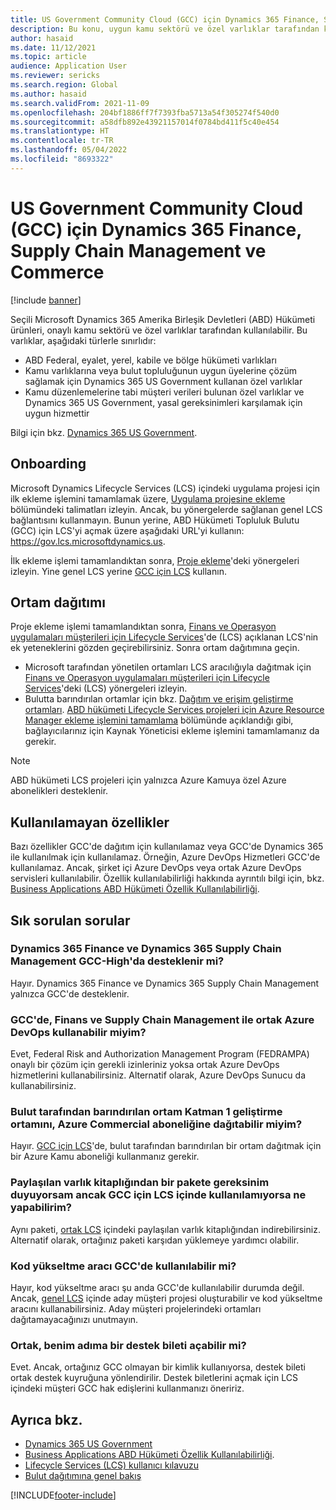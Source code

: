 ```yaml
---
title: US Government Community Cloud (GCC) için Dynamics 365 Finance, Supply Chain Management ve Commerce
description: Bu konu, uygun kamu sektörü ve özel varlıklar tarafından kullanılabilen Microsoft Dynamics 365 US Government ürünleri hakkında bilgi sağlar.
author: hasaid
ms.date: 11/12/2021
ms.topic: article
audience: Application User
ms.reviewer: sericks
ms.search.region: Global
ms.author: hasaid
ms.search.validFrom: 2021-11-09
ms.openlocfilehash: 204bf1886ff7f7393fba5713a54f305274f540d0
ms.sourcegitcommit: a58dfb892e43921157014f0784bd411f5c40e454
ms.translationtype: HT
ms.contentlocale: tr-TR
ms.lasthandoff: 05/04/2022
ms.locfileid: "8693322"
---
```

# <a name="dynamics-365-finance-supply-chain-management-and-commerce-in-us-government-community-cloud-gcc"></a>US Government Community Cloud (GCC) için Dynamics 365 Finance, Supply Chain Management ve Commerce

[!include [banner](../includes/banner.md)]



Seçili Microsoft Dynamics 365 Amerika Birleşik Devletleri (ABD) Hükümeti ürünleri, onaylı kamu sektörü ve özel varlıklar tarafından kullanılabilir. Bu varlıklar, aşağıdaki türlerle sınırlıdır:

- ABD Federal, eyalet, yerel, kabile ve bölge hükümeti varlıkları
- Kamu varlıklarına veya bulut topluluğunun uygun üyelerine çözüm sağlamak için Dynamics 365 US Government kullanan özel varlıklar
- Kamu düzenlemelerine tabi müşteri verileri bulunan özel varlıklar ve Dynamics 365 US Government, yasal gereksinimleri karşılamak için uygun hizmettir

Bilgi için bkz. [Dynamics 365 US Government](/power-platform/admin/microsoft-dynamics-365-government).

## <a name="onboarding"></a>Onboarding

Microsoft Dynamics Lifecycle Services (LCS) içindeki uygulama projesi için ilk ekleme işlemini tamamlamak üzere, [Uygulama projesine ekleme](../../../fin-ops-core/fin-ops/imp-lifecycle/onboard.md) bölümündeki talimatları izleyin. Ancak, bu yönergelerde sağlanan genel LCS bağlantısını kullanmayın. Bunun yerine, ABD Hükümeti Topluluk Bulutu (GCC) için LCS'yi açmak üzere aşağıdaki URL'yi kullanın: <https://gov.lcs.microsoftdynamics.us>.

İlk ekleme işlemi tamamlandıktan sonra, [Proje ekleme](../lifecycle-services/project-onboarding.md)'deki yönergeleri izleyin. Yine genel LCS yerine [GCC için LCS](https://gov.lcs.microsoftdynamics.us) kullanın.

## <a name="environment-deployment"></a>Ortam dağıtımı

Proje ekleme işlemi tamamlandıktan sonra, [Finans ve Operasyon uygulamaları müşterileri için Lifecycle Services](../../../fin-ops-core/dev-itpro/lifecycle-services/lcs-works-lcs.md)'de (LCS) açıklanan LCS'nin ek yeteneklerini gözden geçirebilirsiniz. Sonra ortam dağıtımına geçin.

- Microsoft tarafından yönetilen ortamları LCS aracılığıyla dağıtmak için [Finans ve Operasyon uygulamaları müşterileri için Lifecycle Services](../../../fin-ops-core/dev-itpro/lifecycle-services/lcs-works-lcs.md#new-deployment-experience)'deki (LCS) yönergeleri izleyin.
- Bulutta barındırılan ortamlar için bkz. [Dağıtım ve erişim geliştirme ortamları](../../../fin-ops-core/dev-itpro/dev-tools/access-instances.md). [ABD hükümeti Lifecycle Services projeleri için Azure Resource Manager ekleme işlemini tamamlama](arm-onbarding-us-goverment.md) bölümünde açıklandığı gibi, bağlayıcılarınız için Kaynak Yöneticisi ekleme işlemini tamamlamanız da gerekir.

> [!NOTE]
> ABD hükümeti LCS projeleri için yalnızca Azure Kamuya özel Azure abonelikleri desteklenir.

## <a name="features-that-arent-available"></a>Kullanılamayan özellikler

Bazı özellikler GCC'de dağıtım için kullanılamaz veya GCC'de Dynamics 365 ile kullanılmak için kullanılamaz. Örneğin, Azure DevOps Hizmetleri GCC'de kullanılamaz. Ancak, şirket içi Azure DevOps veya ortak Azure DevOps servisleri kullanılabilir. Özellik kullanılabilirliği hakkında ayrıntılı bilgi için, bkz. [Business Applications ABD Hükümeti Özellik Kullanılabilirliği](https://aka.ms/BAPFunctionalParity).

## <a name="frequently-asked-questions"></a>Sık sorulan sorular

### <a name="are-dynamics-365-finance-and-dynamics-365-supply-chain-management-supported-in-gcc-high"></a>Dynamics 365 Finance ve Dynamics 365 Supply Chain Management GCC-High'da desteklenir mi?

Hayır. Dynamics 365 Finance ve Dynamics 365 Supply Chain Management yalnızca GCC'de desteklenir.

### <a name="can-i-use-public-azure-devops-with-finance-and-supply-chain-management-in-gcc"></a>GCC'de, Finans ve Supply Chain Management ile ortak Azure DevOps kullanabilir miyim?

Evet, Federal Risk and Authorization Management Program (FEDRAMPA) onaylı bir çözüm için gerekli izinleriniz yoksa ortak Azure DevOps hizmetlerini kullanabilirsiniz. Alternatif olarak, Azure DevOps Sunucu da kullanabilirsiniz.

### <a name="can-i-deploy-a-cloud-hosted-environment-tier-1-development-environment-on-an-azure-commercial-subscription"></a>Bulut tarafından barındırılan ortam Katman 1 geliştirme ortamını, Azure Commercial aboneliğine dağıtabilir miyim?

Hayır. [GCC için LCS](https://gov.lcs.microsoftdynamics.us)'de, bulut tarafından barındırılan bir ortam dağıtmak için bir Azure Kamu aboneliği kullanmanız gerekir.

### <a name="what-can-i-do-if-i-need-a-package-from-the-shared-asset-library-but-it-isnt-available-in-lcs-for-gcc"></a>Paylaşılan varlık kitaplığından bir pakete gereksinim duyuyorsam ancak GCC için LCS içinde kullanılamıyorsa ne yapabilirim?

Aynı paketi, [ortak LCS](https://lcs.dynamics.com) içindeki paylaşılan varlık kitaplığından indirebilirsiniz. Alternatif olarak, ortağınız paketi karşıdan yüklemeye yardımcı olabilir.

### <a name="is-the-code-upgrade-tool-available-in-gcc"></a>Kod yükseltme aracı GCC'de kullanılabilir mi?

Hayır, kod yükseltme aracı şu anda GCC'de kullanılabilir durumda değil. Ancak, [genel LCS](https://lcs.dynamics.com) içinde aday müşteri projesi oluşturabilir ve kod yükseltme aracını kullanabilirsiniz. Aday müşteri projelerindeki ortamları dağıtamayacağınızı unutmayın.

### <a name="can-my-partner-open-a-support-ticket-on-my-behalf"></a>Ortak, benim adıma bir destek bileti açabilir mi?

Evet. Ancak, ortağınız GCC olmayan bir kimlik kullanıyorsa, destek bileti ortak destek kuyruğuna yönlendirilir. Destek biletlerini açmak için LCS içindeki müşteri GCC hak edişlerini kullanmanızı öneririz.

## <a name="see-also"></a>Ayrıca bkz.

- [Dynamics 365 US Government](/power-platform/admin/microsoft-dynamics-365-government)
- [Business Applications ABD Hükümeti Özellik Kullanılabilirliği](https://aka.ms/BAPFunctionalParity).
- [Lifecycle Services (LCS) kullanıcı kılavuzu](../../../fin-ops-core/dev-itpro/lifecycle-services/lcs-user-guide.md)
- [Bulut dağıtımına genel bakış](../../../fin-ops-core/dev-itpro/deployment/cloud-deployment-overview.md)

[!INCLUDE[footer-include](../../../includes/footer-banner.md)]
